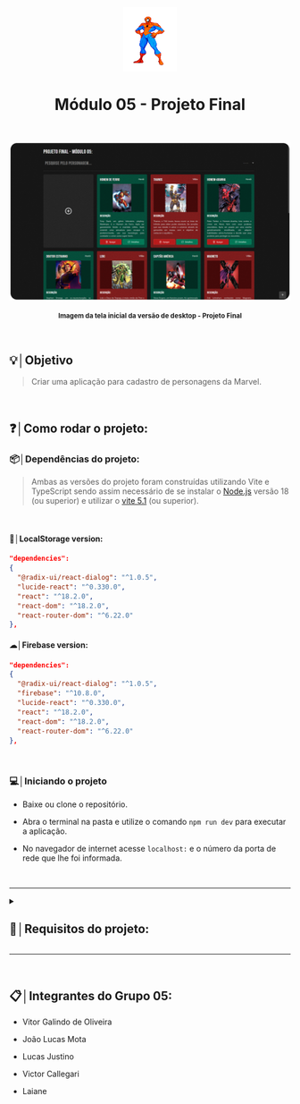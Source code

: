 <p align="center"><img src="docs/imagens/404.gif" alt="Módulo 05 - Projeto Final" width="96px"><p>
<h1 align="center">Módulo 05 - Projeto Final</h1>

<br>

<p align="center"><img src="docs/imagens/desktop-01.png" alt="Imagem da tela inicial da versão de desktop - Projeto Final"><p>
<p align="center"><small><b>Imagem da tela inicial da versão de desktop - Projeto Final</b></small></p>

<br>

## 💡│Objetivo

>  Criar uma aplicação para cadastro de personagens da Marvel.

<br>

## ❓│Como rodar o projeto:

### 📦│Dependências do projeto:

> Ambas as versões do projeto foram construídas utilizando Vite e TypeScript sendo assim necessário de se instalar o [Node.js](https://nodejs.org/) versão 18 (ou superior) e utilizar o [vite 5.1](https://vitejs.dev/) (ou superior).

<br>

#### 💾│LocalStorage version:

```json
"dependencies": 
{
  "@radix-ui/react-dialog": "^1.0.5",
  "lucide-react": "^0.330.0",
  "react": "^18.2.0",
  "react-dom": "^18.2.0",
  "react-router-dom": "^6.22.0"
},
```

#### ☁│Firebase version:

```json
"dependencies": 
{
  "@radix-ui/react-dialog": "^1.0.5",
  "firebase": "^10.8.0",
  "lucide-react": "^0.330.0",
  "react": "^18.2.0",
  "react-dom": "^18.2.0",
  "react-router-dom": "^6.22.0"
},
```

<br>


### 💻│Iniciando o projeto

- Baixe ou clone o repositório.

- Abra o terminal na pasta e utilize o comando `npm run dev` para executar a aplicação.

- No navegador de internet acesse `localhost:` e o número da porta de rede que lhe foi informada. 

<br><hr>

<details>
  <summary>
    <h2>🤔│Requisitos do projeto: </h2>
  </summary>

    - Deve ter um formulário para inputar os seguintes dados:
    
      - Nome (Obrigatório)
    
      - Altura
    
      - Idade
    
      - Origem (Obrigatório)
    
      - Raça
    
      - Tipo (Obrigatório)
    
        - Herói
    
        - Vilão
    
      - Descrição (Obrigatório)
    
      - URL de uma imagem do personagem (Obrigatório)
    
    - Deve haver uma validação dos dados obrigatórios, se não tiver todos os dados obrigatórios, não salva.
    
    - Ao enviar os dados do formulário, deve exibir o card logo abaixo do formulário e limpar o formulário.
    
    - Deve ser possível adicionar vários cards, criando uma grid de cards logo abaixo do formulário.
    
    - Nessa grid de cards deve ser possível filtrar o personagem por `nome` ou por `tipo`.
    
    - Deve ser possível remover um card das grid.
    
    - Cada card deve mostrar os seguintes dados.
      - Nome
      - Imagem
      - Descrição
      - Botão "Ver detalhes"
      - Botão "Remover”
    
    - Ao clicar em "Ver detalhes” deve direcionar para outra rota que mostra todos os dados do personagem.

</details>

<hr><br>

## 📋│Integrantes do Grupo 05:

- Vitor Galindo de Oliveira

- João Lucas Mota

- Lucas Justino

- Victor Callegari

- Laiane
